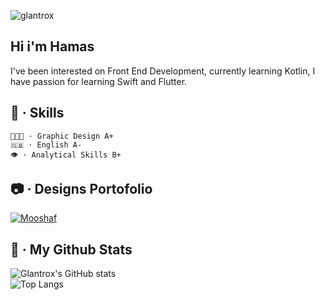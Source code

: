 
![glantrox](https://cdn.discordapp.com/attachments/929387503935434802/1016324785099251813/banner_github.png)

## Hi i'm Hamas
I've been interested on Front End Development, currently learning Kotlin,
I have passion for learning Swift and Flutter.

## 🧠 · Skills
```
🧑🏻‍🎨 · Graphic Design A+
🇬🇧 · English A-
👁 · Analytical Skills B+
```

## 📷 · Designs Portofolio

<a href="https://www.figma.com/file/eRfDScW9KQzFgp95WCdd10/iMushaf-UI%2FUX?node-id=0%3A1">
<img src="https://cdn.discordapp.com/attachments/929387503935434802/1016346616648699934/Untitled-3.png" alt="Mooshaf">
</a>

## 🚀 · My Github Stats

![Glantrox's GitHub stats](https://github-readme-stats.vercel.app/api/?username=Izan2020&show_icons=true&title_color=fff&icon_color=79ff97&text_color=9f9f9f&bg_color=151515) <br>
![Top Langs](https://github-readme-stats.vercel.app/api/top-langs/?username=Izan2020&layout=compact&show_icons=true&title_color=fff&icon_color=79ff97&text_color=9f9f9f&bg_color=151515)


